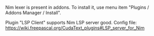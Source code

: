 Nim lexer is present in addons. To install it, use menu item "Plugins / Addons Manager / Install".

Plugin "LSP Client" supports Nim LSP server good. Config file: https://wiki.freepascal.org/CudaText_plugins#LSP_server_for_Nim